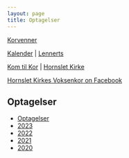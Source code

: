 ```yaml
---
layout: page
title: Optagelser
---
```


[Korvenner](https://korvenner.dk)

[Kalender](http://www.lennerts.dk/v.htm) | 
[Lennerts](http://www.lennerts.dk)

[Kom til Kor](https://www.hornsletkirke.dk/det-sker-i-kirken/kor-for-alle-aldre) | 
[Hornslet Kirke](https://www.hornsletkirke.dk)

[Hornslet Kirkes Voksenkor on Facebook](https://www.facebook.com/groups/100733950042528)

Optagelser
----
- [Optagelser](https://korvenner.dk/optagelser) 
- [2023](https://korvenner.dk/optagelser/2023) 
- [2022](https://korvenner.dk/optagelser/2022) 
- [2021](https://korvenner.dk/optagelser/2021) 
- [2020](https://korvenner.dk/optagelser/2020) 
